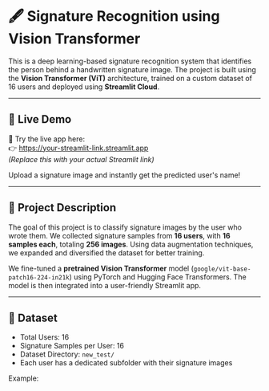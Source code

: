 # 🖋️ Signature Recognition using Vision Transformer

This is a deep learning-based signature recognition system that identifies the person behind a handwritten signature image. The project is built using the **Vision Transformer (ViT)** architecture, trained on a custom dataset of 16 users and deployed using **Streamlit Cloud**.

---

## 🚀 Live Demo

🎯 Try the live app here:  
👉 https://your-streamlit-link.streamlit.app  
*(Replace this with your actual Streamlit link)*

Upload a signature image and instantly get the predicted user's name!

---

## 📖 Project Description

The goal of this project is to classify signature images by the user who wrote them. We collected signature samples from **16 users**, with **16 samples each**, totaling **256 images**. Using data augmentation techniques, we expanded and diversified the dataset for better training.

We fine-tuned a **pretrained Vision Transformer** model (`google/vit-base-patch16-224-in21k`) using PyTorch and Hugging Face Transformers. The model is then integrated into a user-friendly Streamlit app.

---

## 📁 Dataset

- Total Users: 16
- Signature Samples per User: 16
- Dataset Directory: `new_test/`
- Each user has a dedicated subfolder with their signature images

Example:
